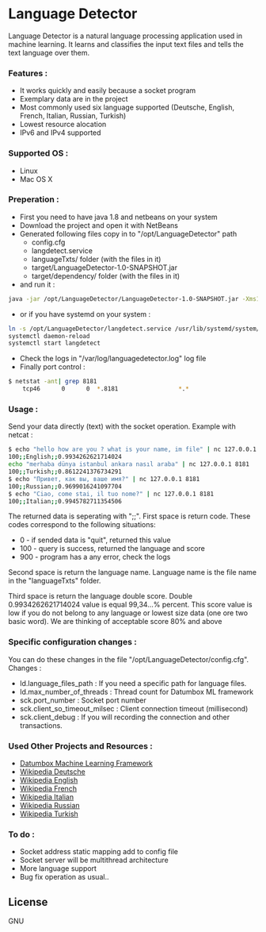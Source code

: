 # Language Detector

Language Detector is a natural language processing application used in machine learning. It learns and classifies the input text files and tells the text language over them.

### Features :
  - It works quickly and easily because a socket program
  - Exemplary data are in the project
  - Most commonly used six language supported (Deutsche, English, French, Italian, Russian, Turkish)
  - Lowest resource alocation
  - IPv6 and IPv4 supported

### Supported OS :
  - Linux
  - Mac OS X
  
### Preperation :
  - First you need to have java 1.8 and netbeans on your system
  - Download the project and open it with NetBeans
  - Generated following files copy in to "/opt/LanguageDetector" path
    - config.cfg
    - langdetect.service
    - languageTxts/ folder (with the files in it)
    - target/LanguageDetector-1.0-SNAPSHOT.jar 
    - target/dependency/ folder (with the files in it)
  - and run it :
```sh
java -jar /opt/LanguageDetector/LanguageDetector-1.0-SNAPSHOT.jar -Xms128m -Xmx256m
```
   - or if you have systemd on your system :
```sh
ln -s /opt/LanguageDetector/langdetect.service /usr/lib/systemd/system/
systemctl daemon-reload
systemctl start langdetect
```
  - Check the logs in "/var/log/languagedetector.log" log file
  - Finally port control : 
```sh
$ netstat -ant| grep 8181
    tcp46      0      0  *.8181                 *.*                    LISTEN 
```

### Usage :
Send your data directly (text) with the socket operation.
Example with netcat :
```sh
$ echo "hello how are you ? what is your name, im file" | nc 127.0.0.1 8181
100;;English;;0.9934262621714024
echo "merhaba dünya istanbul ankara nasıl araba" | nc 127.0.0.1 8181
100;;Turkish;;0.8612241376734291
$ echo "Привет, как вы, ваше имя?" | nc 127.0.0.1 8181
100;;Russian;;0.9699016241097704
$ echo "Ciao, come stai, il tuo nome?" | nc 127.0.0.1 8181
100;;Italian;;0.9945782711354506
```
The returned data is seperating with ";;".
First space is return code. These codes correspond to the following situations:
   -  0 - if sended data is "quit", returned this value
   -  100 - query is success, returned the language and score
   -  900 - program has a any error, check the logs

Second space is return the language name. Language name is the file name in the "languageTxts" folder.

Third space is return the language double score. Double 0.9934262621714024 value is equal 99,34...% percent.
This score value is low if you do not belong to any language or lowest size data (one ore two basic word).
We are thinking of acceptable score 80% and above

### Specific configuration changes :
You can do these changes in the file "/opt/LanguageDetector/config.cfg".
Changes :
   -  ld.language_files_path : If you need a specific path for language files.
   -  ld.max_number_of_threads : Thread count for Datumbox ML framework
   -  sck.port_number : Socket port number
   -  sck.client_so_timeout_milsec : Client connection timeout (millisecond) 
   -  sck.client_debug : If you will recording the connection and other transactions.

### Used Other Projects and Resources : 
   - [Datumbox Machine Learning Framework](https://github.com/datumbox/datumbox-framework)
   - [Wikipedia Deutsche](https://de.wikipedia.org/wiki/Deutsche_Sprache)
   - [Wikipedia English](https://en.wikipedia.org/wiki/English_language)
   - [Wikipedia French](https://fr.wikipedia.org/wiki/Français)
   - [Wikipedia Italian](https://it.wikipedia.org/wiki/Lingua_italiana)
   - [Wikipedia Russian](https://ru.wikipedia.org/wiki/Русский_язык)
   - [Wikipedia Turkish](https://tr.wikipedia.org/wiki/Türkçe)

### To do :
   - Socket address static mapping add to config file
   - Socket server will be multithread architecture
   - More language support
   - Bug fix operation as usual..

License
----

GNU